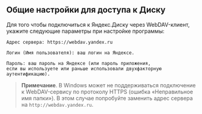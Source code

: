 ## Общие настройки для доступа к Диску

Для того чтобы подключиться к Яндекс.Диску через WebDAV-клиент, укажите следующие параметры при настройке программы:
```
Адрес сервера: https://webdav.yandex.ru

Логин (Имя пользователя): ваш логин на Яндексе.

Пароль: ваш пароль на Яндексе (или пароль приложения,
если вы используете или раньше использовали двухфакторную аутентификацию).
```
> **Примечание**. В Windows может не поддерживаться подключение к WebDAV-сервису по протоколу HTTPS (ошибка «Неправильное имя папки»). В этом случае попробуйте заменить адрес сервера на `http://webdav.yandex.ru`.
